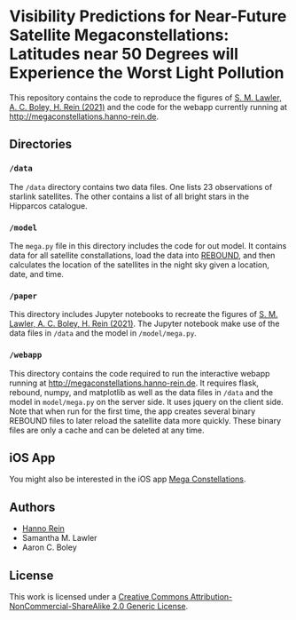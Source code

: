 # Visibility Predictions for Near-Future Satellite Megaconstellations: Latitudes near 50 Degrees will Experience the Worst Light Pollution

This repository contains the code to reproduce the figures of [S. M. Lawler, A. C. Boley, H. Rein (2021)](https://arxiv.org/abs/2109.04328) and the code for the webapp currently running at http://megaconstellations.hanno-rein.de.


## Directories

### `/data`
The `/data` directory contains two data files. One lists 23 observations of starlink satellites. The other contains a list of all bright stars in the Hipparcos catalogue.

### `/model`
The `mega.py` file in this directory includes the code for out model. It contains data for all satellite constallations, load the data into [REBOUND](https://github.com/hannorein/rebound), and then calculates the location of the satellites in the night sky given a location, date, and time. 

### `/paper`
This directory includes Jupyter notebooks to recreate the figures of [S. M. Lawler, A. C. Boley, H. Rein (2021)](https://arxiv.org/abs/2109.04328).
The Jupyter notebook make use of the data files in `/data` and the model in `/model/mega.py`.

### `/webapp`
This directory contains the code required to run the interactive webapp running at http://megaconstellations.hanno-rein.de.
It requires flask, rebound, numpy, and matplotlib as well as the data files in `/data` and the model in `model/mega.py` on the server side. It uses jquery on the client side.
Note that when run for the first time, the app creates several binary REBOUND files to later reload the satellite data more quickly. These binary files are only a cache and can be deleted at any time.

## iOS App
You might also be interested in the iOS app [Mega Constellations](https://apps.apple.com/us/app/mega-constellations/id1598820453).

## Authors
- [Hanno Rein](mailto:hanno.rein@utoronto.ca)
- Samantha M. Lawler
- Aaron C. Boley

## License
This work is licensed under a [Creative Commons Attribution-NonCommercial-ShareAlike 2.0 Generic License](http://creativecommons.org/licenses/by-nc-sa/2.0/).

